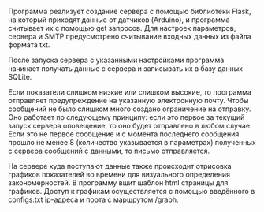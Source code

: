 Программа реализует создание сервера с помощью библиотеки Flask, на который приходят данные от датчиков (Arduino), и программа считывает их с помощью get запросов. 
Для настроек параметров, сервера и SMTP предусмотрено считывание входных данных из файла формата txt. 

После запуска сервера с указанными настройками программа начинает получать данные с сервера и записывать их в базу данных SQLite.

Если показатели слишком низкие или слишком высокие, то программа отправляет предупреждение на указанную электронную почту. Чтобы сообщений не было слишком много создано ограничение на отправку.
Оно работает по следующему принципу: если это первое за текущий запуск сервера оповещение, то оно будет отправлено в любом случае.
Если это не первое сообщение и с момента последнего сообщения прошло не менее 8 (количество указывается в параметрах) полученных с сервера сообщений с данными, то письмо отправляется.

На сервере куда поступают данные также происходит отрисовка графиков показателей во времени для визуального определения закономерностей.
В программу вшит шаблон html страницы для графиков. Доступ к графикам осуществляется с помощью введённого в configs.txt ip-адреса и порта с маршрутом /graph.
